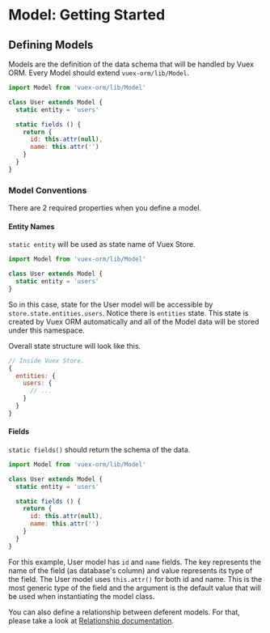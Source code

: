 # Model: Getting Started

## Defining Models

Models are the definition of the data schema that will be handled by Vuex ORM. Every Model should extend `vuex-orm/lib/Model`.

```js
import Model from 'vuex-orm/lib/Model'

class User extends Model {
  static entity = 'users'

  static fields () {
    return {
      id: this.attr(null),
      name: this.attr('')
    }
  }
}
```

### Model Conventions

There are 2 required properties when you define a model.

#### Entity Names

`static entity` will be used as state name of Vuex Store.

```js
import Model from 'vuex-orm/lib/Model'

class User extends Model {
  static entity = 'users'
}
```

So in this case, state for the User model will be accessible by `store.state.entities.users`. Notice there is `entities` state. This state is created by Vuex ORM automatically and all of the Model data will be stored under this namespace.

Overall state structure will look like this.

```js
// Inside Vuex Store.
{
  entities: {
    users: {
      // ...
    }
  }
}
```

#### Fields

`static fields()` should return the schema of the data.

```js
import Model from 'vuex-orm/lib/Model'

class User extends Model {
  static entity = 'users'

  static fields () {
    return {
      id: this.attr(null),
      name: this.attr('')
    }
  }
}
```

For this example, User model has `id` and `name` fields. The key represents the name of the field (as database's column) and value represents its type of the field. The User model uses `this.attr()` for both id and name. This is the most generic type of the field and the argument is the default value that will be used when instantiating the model class.

You can also define a relationship between deferent models. For that, please take a look at [Relationship documentation]('relationship.md').
